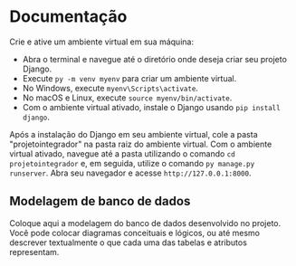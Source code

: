 # Documentação

Crie e ative um ambiente virtual em sua máquina:
 -  Abra o terminal e navegue até o diretório onde deseja criar seu 
    projeto Django.
 -  Execute `py -m venv myenv` para criar um 
    ambiente virtual.
   -  No Windows, execute `myenv\Scripts\activate`.
   -  No macOS e Linux, execute `source myenv/bin/activate`.
 -  Com o ambiente virtual ativado, instale o Django usando
    `pip install django`.
   
Após a instalação do Django em seu ambiente virtual, cole a pasta "projetointegrador" na pasta raiz do ambiente virtual. Com o ambiente virtual ativado, navegue até a pasta utilizando o comando `cd projetointegrador` e, em seguida, utilize o comando `py manage.py runserver`. Abra seu navegador e acesse `http://127.0.0.1:8000`.

## Modelagem de banco de dados

Coloque aqui a modelagem do banco de dados desenvolvido no projeto. Você pode colocar diagramas conceituais e lógicos, ou até mesmo descrever textualmente o que cada uma das tabelas e atributos representam. 
